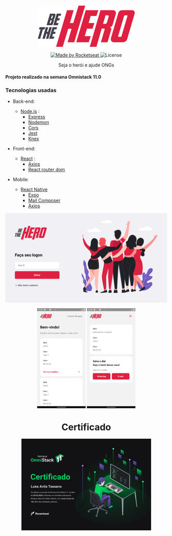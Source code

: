 <p align="center" > 
<img src="./assets/logo.svg" width="60%" />
<p/>

<p align="center">
  <a href="https://rocketseat.com.br">
    <img alt="Made by Rocketseat" src="https://img.shields.io/badge/made%20by-Rocketseat-red">
  </a>
  <img alt="License" src="https://img.shields.io/badge/license-MIT-red">
</p>

<p align="center" >
  Seja o herói e ajude ONGs
</p>

#### Projeto realizado na semana Omnistack 11.0
### Tecnologias usadas
- Back-end:
  - [Node.js](https://nodejs.org/en/) :
    - [Express](https://expressjs.com/pt-br/)
    - [Nodemon](https://www.npmjs.com/package/nodemon)
    - [Cors](https://expressjs.com/en/resources/middleware/cors.html)
    - [Jest](https://jestjs.io/pt-BR/)
    - [Knex](http://knexjs.org/)

- Front-end:
  - [React](https://pt-br.reactjs.org/) :
    - [Axios](https://github.com/axios/axios)
    - [React router dom](https://reacttraining.com/react-router/web/guides/quick-start)

- Mobile:
  - [React Native](https://reactnative.dev/)
    - [Expo](https://expo.io/)
    - [Mail Composer](https://docs.expo.io/versions/latest/sdk/mail-composer/)
    - [Axios](https://github.com/axios/axios)
    

<p align="center" >
  <img src="./assets/web.png" >
<p/>

<p align="center" >
  <img src="./assets/screenshotHome.png" width="30%" >
  <img src="./assets/screenshotDetails.png" width="30%" >
<p/>

<h1 align="center">
    Certificado
</h1>

<p align="center">
  <img width="80%" src="./assets/certificado.jpg">
</p>